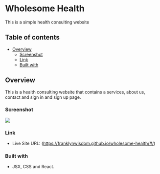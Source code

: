 # Wholesome Health
This is a simple health consulting website

## Table of contents

- [Overview](#overview)
  - [Screenshot](#screenshot)
  - [Link](#link)
  - [Built with](#built-with)

## Overview
This is a health consulting website that contains a services, about us, contact and sign in and sign up page.

### Screenshot

![](https://github.com/franklynwisdom/wholesome-health/blob/master/wholesome-health-screenshot.PNG)

### Link
- Live Site URL: (https://franklynwisdom.github.io/wholesome-health/#/)

### Built with

- JSX, CSS and React.
